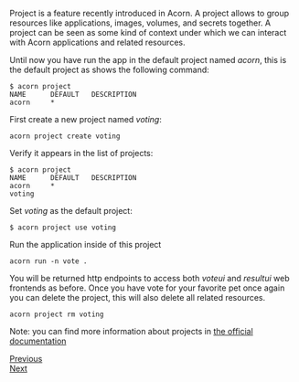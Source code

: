 Project is a feature recently introduced in Acorn. A project allows to group resources like applications, images, volumes, and secrets together. A project can be seen as some kind of context under which we can interact with Acorn applications and related resources.  

Until now you have run the app in the default project named *acorn*, this is the default project as shows the following command:

```
$ acorn project
NAME      DEFAULT   DESCRIPTION
acorn     *
```

First create a new project named *voting*:

```
acorn project create voting
```

Verify it appears in the list of projects:

```
$ acorn project
NAME      DEFAULT   DESCRIPTION
acorn     *
voting
```

Set *voting* as the default project:

```
$ acorn project use voting
```

Run the application inside of this project

```
acorn run -n vote .
```

You will be returned http endpoints to access both *voteui* and *resultui* web frontends as before.
Once you have vote for your favorite pet once again you can delete the project, this will also delete all related resources.

```
acorn project rm voting
```

Note: you can find more information about projects in [the official documentation](https://docs.acorn.io/running/projects)

[Previous](./constraints.md)  
[Next](./acorn_image.md)
